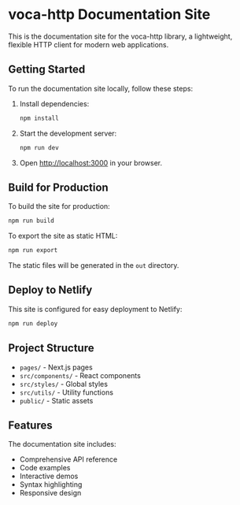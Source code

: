 # voca-http Documentation Site

This is the documentation site for the voca-http library, a lightweight, flexible HTTP client for modern web applications.

## Getting Started

To run the documentation site locally, follow these steps:

1. Install dependencies:
   ```bash
   npm install
   ```

2. Start the development server:
   ```bash
   npm run dev
   ```

3. Open [http://localhost:3000](http://localhost:3000) in your browser.

## Build for Production

To build the site for production:

```bash
npm run build
```

To export the site as static HTML:

```bash
npm run export
```

The static files will be generated in the `out` directory.

## Deploy to Netlify

This site is configured for easy deployment to Netlify:

```bash
npm run deploy
```

## Project Structure

- `pages/` - Next.js pages
- `src/components/` - React components
- `src/styles/` - Global styles
- `src/utils/` - Utility functions
- `public/` - Static assets

## Features

The documentation site includes:

- Comprehensive API reference
- Code examples
- Interactive demos
- Syntax highlighting
- Responsive design 